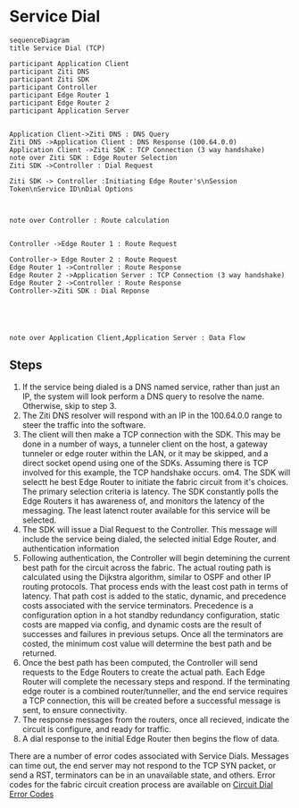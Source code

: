 # Service Dial 

```textermaid
sequenceDiagram
title Service Dial (TCP)

participant Application Client
participant Ziti DNS
participant Ziti SDK
participant Controller
participant Edge Router 1
participant Edge Router 2
participant Application Server


Application Client->Ziti DNS : DNS Query
Ziti DNS ->Application Client : DNS Response (100.64.0.0)
Application Client ->Ziti SDK : TCP Connection (3 way handshake)
note over Ziti SDK : Edge Router Selection
Ziti SDK ->Controller : Dial Request

Ziti SDK -> Controller :Initiating Edge Router's\nSession Token\nService ID\nDial Options



note over Controller : Route calculation


Controller ->Edge Router 1 : Route Request

Controller-> Edge Router 2 : Route Request
Edge Router 1 ->Controller : Route Response
Edge Router 2 ->Application Server : TCP Connection (3 way handshake)
Edge Router 2 ->Controller : Route Response
Controller->Ziti SDK : Dial Reponse





note over Application Client,Application Server : Data Flow
```

## Steps

1. If the service being dialed is a DNS named service, rather than just an IP, the system will look perform a DNS query to resolve the name.  Otherwise, skip to step 3.  
2. The Ziti DNS resolver will respond with an IP in the 100.64.0.0 range to steer the traffic into the software.  
3. The client will then make a TCP connection with the SDK.  This may be done in a number of ways, a tunneler client on the host, a gateway tunneler or edge router within the LAN, or it may be skipped, and a direct socket opend using one of the SDKs.  Assuming there is TCP involved for this example, the TCP handshake occurs.
om4. The SDK will selectt he best Edge Router to initiate the fabric circuit from it's choices.  The primary selection criteria is latency.  The SDK constantly polls the Edge Routers it has awareness of, and monitors the latency of the messaging.  The least latenct router available for this service will be selected. 
4. The SDK will issue a Dial Request to the Controller.  This message will include the service being dialed, the selected initial Edge Router, and authentication information
5. Following authentication, the Controller will begin detemining the current best path for the circuit across the fabric.  The actual routing path is calculated using the Dijkstra algorithm, similar to OSPF and other IP routing protocols.  That process ends with the least cost path in terms of latency.  That path cost is added to the static, dynamic, and precedence costs associated with the service terminators.  Precedence is a configuration option in a hot standby redundancy configuration, static costs are mapped via config, and dynamic costs are the result of successes and failures in previous setups.  Once all the terminators are costed, the minimum cost value will determine the best path and be returned.
6. Once the best path has been computed, the Controller will send requests to the Edge Routers to create the actual path.  Each Edge Router will complete the necessary steps and respond.  If the terminating edge router is a combined router/tunneller, and the end service requires a TCP connection, this will be created before a successful message is sent, to ensure connectivity.
7. The response messages from the routers, once all recieved, indicate the circuit is configure, and ready for traffic.
8. A dial response to the initial Edge Router then begins the flow of data.

There are a number of error codes associated with Service Dials.  Messages can time out, the end server may not respond to the TCP SYN packet, or send a RST, terminators can be in an unavailable state, and others.  Error codes for the fabric circuit creation process are available on [Circuit Dial Error Codes](/guides/05-troubleshooting/20-circuit-create-error-codes.md)
